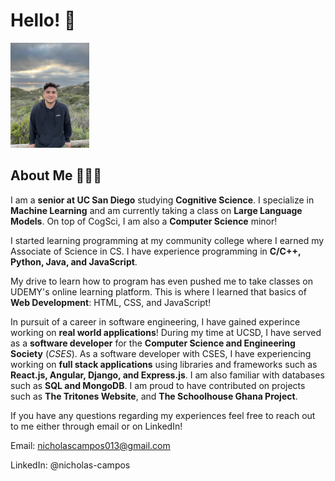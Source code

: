 # Hello! 🦭

<img src="./assets/views.jpg" width=25%>

<!--
**nickcamp13/nickcamp13** is a ✨ _special_ ✨ repository because its `README.md` (this file) appears on your GitHub profile.

Here are some ideas to get you started:

- 🔭 I’m currently working on ...
- 🌱 I’m currently learning ...
- 👯 I’m looking to collaborate on ...
- 🤔 I’m looking for help with ...
- 💬 Ask me about ...
- 📫 How to reach me: ...
- 😄 Pronouns: ...
- ⚡ Fun fact: ...
-->

## About Me 🙇🏻‍♂️

I am a **senior at UC San Diego** studying **Cognitive Science**. I specialize in **Machine Learning** and am currently taking a class on **Large Language Models**. On top of CogSci, I am also a **Computer Science** minor!

I started learning programming at my community college where I earned my Associate of Science in CS. I have experience  programming in **C/C++, Python, Java, and JavaScript**. 

My drive to learn how to program has even pushed me to take classes on UDEMY's online learning platform. This is where I learned that basics of **Web Development**: HTML, CSS, and JavaScript!

In pursuit of a career in software engineering, I have gained experince working on **real world applications**! During my time at UCSD, I have served as a **software developer** for the **Computer Science and Engineering Society** (*CSES*). As a software developer with CSES, I have experiencing working on **full stack applications** using libraries and frameworks such as **React.js, Angular, Django, and Express.js**. I am also familiar with databases such as **SQL and MongoDB**. I am proud to have contributed on projects such as **The Tritones Website**, and **The Schoolhouse Ghana Project**. 

If you have any questions regarding my experiences feel free to reach out to me either through email or on LinkedIn!

Email: nicholascampos013@gmail.com

LinkedIn: @nicholas-campos